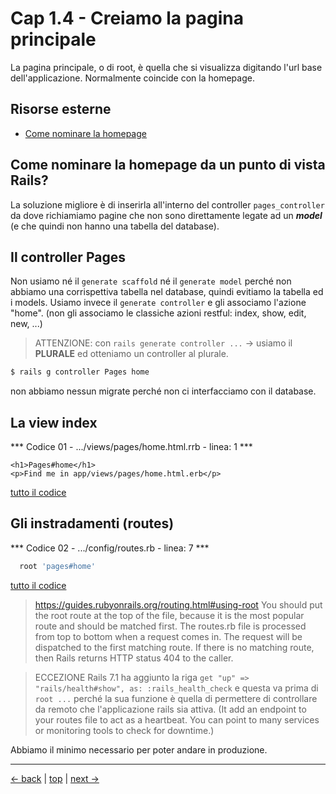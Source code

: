 # <a name="top"></a> Cap 1.4 - Creiamo la pagina principale

La pagina principale, o di root, è quella che si visualizza digitando l'url base dell'applicazione.
Normalmente coincide con la homepage.



## Risorse esterne

- [Come nominare la homepage](https://stackoverflow.com/questions/349743/welcome-home-page-in-ruby-on-rails-best-practice)



## Come nominare la homepage da un punto di vista Rails?

La soluzione migliore è di inserirla all'interno del controller `pages_controller` da dove richiamiamo pagine che non sono direttamente legate ad un ***model*** (e che quindi non hanno una tabella del database).



## Il controller Pages

Non usiamo né il `generate scaffold` né il `generate model` perché non abbiamo una corrispettiva tabella nel database, quindi evitiamo la tabella ed i models. Usiamo invece il `generate controller` e gli associamo l'azione "home".
(non gli associamo le classiche azioni restful: index, show, edit, new, ...)

> ATTENZIONE: con `rails generate controller ...` -> usiamo il **PLURALE** ed otteniamo un controller al plurale.

```bash
$ rails g controller Pages home
```

non abbiamo nessun migrate perché non ci interfacciamo con il database.


## La view index

*** Codice 01 - .../views/pages/home.html.rrb - linea: 1 ***

```html+erb
<h1>Pages#home</h1>
<p>Find me in app/views/pages/home.html.erb</p>
```

[tutto il codice](https://github.com/flaviobordonidev/leanpubabrandnewcms/blob/master/ubuntudream/01-new_app/04_01-mockups-index.html.erb)



## Gli instradamenti (routes)

*** Codice 02 - .../config/routes.rb - linea: 7 ***

```ruby
  root 'pages#home'
```

[tutto il codice](https://github.com/flaviobordonidev/leanpubabrandnewcms/blob/master/ubuntudream/01-new_app/04_01-mockups-index.html.erb)

> https://guides.rubyonrails.org/routing.html#using-root
> You should put the root route at the top of the file, because it is the most popular route and should be matched first.
> The routes.rb file is processed from top to bottom when a request comes in. The request will be dispatched to the first matching route. If there is no matching route, then Rails returns HTTP status 404 to the caller.

> ECCEZIONE
> Rails 7.1 ha aggiunto la riga `get "up" => "rails/health#show", as: :rails_health_check` e questa va prima di `root ...` perché la sua funzione è quella di permettere di controllare da remoto che l'applicazione rails sia attiva. (It add an endpoint to your routes file to act as a heartbeat. You can point to many services or monitoring tools to check for downtime.)

Abbiamo il minimo necessario per poter andare in produzione.



---

[<- back](https://github.com/flaviobordonidev/leanpubabrandnewcms/blob/master/ubuntudream/01-new_app/01_00-new_app-it.md)
 | [top](#top) |
[next ->](https://github.com/flaviobordonidev/leanpubabrandnewcms/blob/master/ubuntudream/01-new_app/03_00-gemfile_ruby_version.md)
